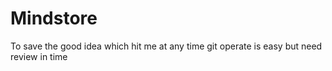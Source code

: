 # Mindstore
To save the good idea which hit me at any time
git operate is easy but need review in time
